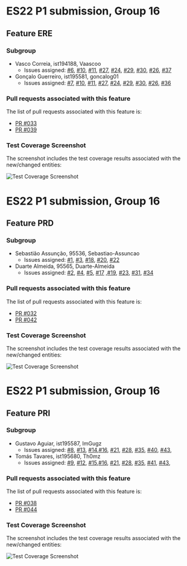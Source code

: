 # ES22 P1 submission, Group 16

## Feature ERE

### Subgroup

 - Vasco Correia, ist194188, Vaascoo
   + Issues assigned: [#6](https://github.com/tecnico-softeng-2022/es22-16/issues/6), [#10](https://github.com/tecnico-softeng-2022/es22-16/issues/10), [#11](https://github.com/tecnico-softeng-2022/es22-16/issues/11), [#27](https://github.com/tecnico-softeng-2022/es22-16/issues/27), [#24](https://github.com/tecnico-softeng-2022/es22-16/issues/24), [#29](https://github.com/tecnico-softeng-2022/es22-16/issues/29), [#30](https://github.com/tecnico-softeng-2022/es22-16/issues/30), [#26](https://github.com/tecnico-softeng-2022/es22-16/issues/26), [#37](https://github.com/tecnico-softeng-2022/es22-16/issues/37)
 - Gonçalo Guerreiro, ist195581, goncalog01
   + Issues assigned: [#7](https://github.com/tecnico-softeng-2022/es22-16/issues/7), [#10](https://github.com/tecnico-softeng-2022/es22-16/issues/10), [#11](https://github.com/tecnico-softeng-2022/es22-16/issues/11), [#27](https://github.com/tecnico-softeng-2022/es22-16/issues/27), [#24](https://github.com/tecnico-softeng-2022/es22-16/issues/24), [#29](https://github.com/tecnico-softeng-2022/es22-16/issues/29), [#30](https://github.com/tecnico-softeng-2022/es22-16/issues/30), [#26](https://github.com/tecnico-softeng-2022/es22-16/issues/26), [#36](https://github.com/tecnico-softeng-2022/es22-16/issues/36)
 
### Pull requests associated with this feature

The list of pull requests associated with this feature is:

 - [PR #033](https://github.com/tecnico-softeng-2022/es22-16/pull/33)
 - [PR #039](https://github.com/tecnico-softeng-2022/es22-16/pull/39)

### Test Coverage Screenshot

The screenshot includes the test coverage results associated with the new/changed entities:

![Test Coverage Screenshot](https://web.tecnico.ulisboa.pt/ist194188/coverage_ere.png)

# ES22 P1 submission, Group 16

## Feature PRD

### Subgroup

 - Sebastião Assunção, 95536, Sebastiao-Assuncao
   + Issues assigned: [#1](https://github.com/tecnico-softeng-2022/es22-16/issues/1), [#3](https://github.com/tecnico-softeng-2022/es22-16/issues/3), [#18](https://github.com/tecnico-softeng-2022/es22-16/issues/18), [#20](https://github.com/tecnico-softeng-2022/es22-16/issues/20), [#22](https://github.com/tecnico-softeng-2022/es22-16/issues/22)
 - Duarte Almeida, 95565, Duarte-Almeida
   + Issues assigned: [#2](https://github.com/tecnico-softeng-2022/es22-16/issues/2), [#4](https://github.com/tecnico-softeng-2022/es22-16/issues/4), [#5](https://github.com/tecnico-softeng-2022/es22-16/issues/5), [#17](https://github.com/tecnico-softeng-2022/es22-16/issues/17) ,[#19](https://github.com/tecnico-softeng-2022/es22-16/issues/19), [#23](https://github.com/tecnico-softeng-2022/es22-16/issues/23), [#31](https://github.com/tecnico-softeng-2022/es22-16/issues/31), [#34](https://github.com/tecnico-softeng-2022/es22-16/issues/34)
 
### Pull requests associated with this feature

The list of pull requests associated with this feature is:

 - [PR #032](https://github.com/tecnico-softeng-2022/es22-16/pull/32)
 - [PR #042](https://github.com/tecnico-softeng-2022/es22-16/pull/42)
 
### Test Coverage Screenshot

The screenshot includes the test coverage results associated with the new/changed entities:

![Test Coverage Screenshot](https://github.com/tecnico-softeng-2022/es22-16/blob/prd/coverage_prd.png)

# ES22 P1 submission, Group 16

## Feature PRI

### Subgroup

- Gustavo Aguiar, ist195587, ImGugz
  - Issues assigned: [#8](https://github.com/tecnico-softeng-2022/es22-16/issues/8), [#13](https://github.com/tecnico-softeng-2022/es22-16/issues/13), [#14](https://github.com/tecnico-softeng-2022/es22-16/issues/14),[#16](https://github.com/tecnico-softeng-2022/es22-16/issues/16), [#21](https://github.com/tecnico-softeng-2022/es22-16/issues/21), [#28](https://github.com/tecnico-softeng-2022/es22-16/issues/28), [#35](https://github.com/tecnico-softeng-2022/es22-16/issues/35), [#40](https://github.com/tecnico-softeng-2022/es22-16/issues/40), [#43](https://github.com/tecnico-softeng-2022/es22-16/issues/43),
- Tomás Tavares, ist195680, Th0mz
  - Issues assigned: [#9](https://github.com/tecnico-softeng-2022/es22-16/issues/9), [#12](https://github.com/tecnico-softeng-2022/es22-16/issues/12), [#15](https://github.com/tecnico-softeng-2022/es22-16/issues/15),[#16](https://github.com/tecnico-softeng-2022/es22-16/issues/16), [#21](https://github.com/tecnico-softeng-2022/es22-16/issues/21), [#28](https://github.com/tecnico-softeng-2022/es22-16/issues/28), [#35](https://github.com/tecnico-softeng-2022/es22-16/issues/35), [#41](https://github.com/tecnico-softeng-2022/es22-16/issues/40), [#43](https://github.com/tecnico-softeng-2022/es22-16/issues/43),

### Pull requests associated with this feature

The list of pull requests associated with this feature is:

- [PR #038](https://github.com/tecnico-softeng-2022/es22-16/pull/38)
- [PR #044](https://github.com/tecnico-softeng-2022/es22-16/pull/44)

### Test Coverage Screenshot

The screenshot includes the test coverage results associated with the new/changed entities:

![Test Coverage Screenshot](https://github.com/tecnico-softeng-2022/es22-16/blob/pri/coverage_pri.png)